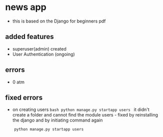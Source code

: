 # news app
- this is based on the Django for beginners pdf

## added features
- superuser(admin) created
- User Authentication (ongoing)

## errors
- 0 atm

## fixed errors
- on creating users 
``bash
    python manage.py startapp users
``
it didn't create a folder and cannot find the module users - fixed by reinstalling the django and by initiating command again

```bash
    python manage.py startapp users
```
